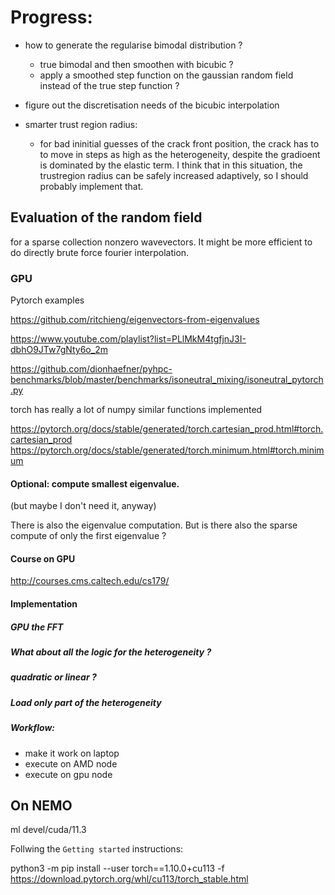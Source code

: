 
# Progress: 

- how to generate the regularise bimodal distribution ? 
    - true bimodal and then smoothen with bicubic ? 
    - apply a smoothed step function on the gaussian random field instead of
      the true step function ?
      
- figure out the discretisation needs of the bicubic interpolation

- smarter trust region radius: 
   - for bad ininitial guesses of the crack front position, the crack has to
     to move in steps as high as the heterogeneity, despite the gradioent is
     dominated by the elastic term. I think that in this situation, the 
     trustregion radius can be safely increased adaptively, so I should
     probably implement that.
     
## Evaluation of the random field

for a sparse collection nonzero wavevectors. It might be more efficient to do 
directly brute force fourier interpolation. 

### GPU

Pytorch examples 

https://github.com/ritchieng/eigenvectors-from-eigenvalues

https://www.youtube.com/playlist?list=PLlMkM4tgfjnJ3I-dbhO9JTw7gNty6o_2m

https://github.com/dionhaefner/pyhpc-benchmarks/blob/master/benchmarks/isoneutral_mixing/isoneutral_pytorch.py

torch has really a lot of numpy similar functions implemented

https://pytorch.org/docs/stable/generated/torch.cartesian_prod.html#torch.cartesian_prod
https://pytorch.org/docs/stable/generated/torch.minimum.html#torch.minimum

#### Optional: compute smallest eigenvalue. 
(but maybe I don't need it, anyway)

There is also the eigenvalue computation. But is there also the sparse compute of only the first eigenvalue ?

#### Course on GPU

http://courses.cms.caltech.edu/cs179/

#### Implementation 
##### GPU the FFT 

##### What about all the logic for the heterogeneity ? 

##### quadratic or linear ? 

##### Load only part of the heterogeneity

##### Workflow:

- make it work on laptop
- execute on AMD node
- execute on gpu node

## On NEMO 

ml devel/cuda/11.3 

Follwing the `Getting started` instructions:


python3 -m pip install --user torch==1.10.0+cu113 -f https://download.pytorch.org/whl/cu113/torch_stable.html